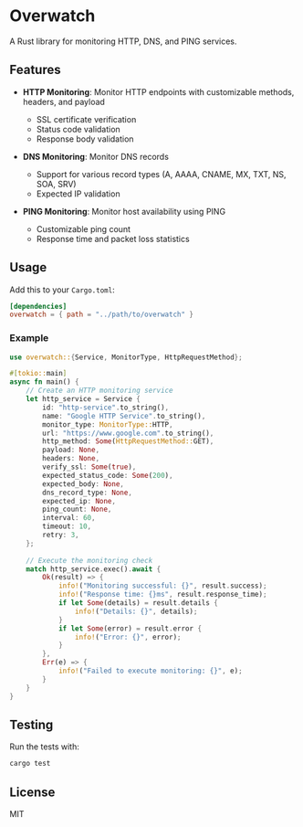 # Overwatch

A Rust library for monitoring HTTP, DNS, and PING services.

## Features

- **HTTP Monitoring**: Monitor HTTP endpoints with customizable methods, headers, and payload
  - SSL certificate verification
  - Status code validation
  - Response body validation
  
- **DNS Monitoring**: Monitor DNS records
  - Support for various record types (A, AAAA, CNAME, MX, TXT, NS, SOA, SRV)
  - Expected IP validation
  
- **PING Monitoring**: Monitor host availability using PING
  - Customizable ping count
  - Response time and packet loss statistics

## Usage

Add this to your `Cargo.toml`:

```toml
[dependencies]
overwatch = { path = "../path/to/overwatch" }
```

### Example

```rust
use overwatch::{Service, MonitorType, HttpRequestMethod};

#[tokio::main]
async fn main() {
    // Create an HTTP monitoring service
    let http_service = Service {
        id: "http-service".to_string(),
        name: "Google HTTP Service".to_string(),
        monitor_type: MonitorType::HTTP,
        url: "https://www.google.com".to_string(),
        http_method: Some(HttpRequestMethod::GET),
        payload: None,
        headers: None,
        verify_ssl: Some(true),
        expected_status_code: Some(200),
        expected_body: None,
        dns_record_type: None,
        expected_ip: None,
        ping_count: None,
        interval: 60,
        timeout: 10,
        retry: 3,
    };
    
    // Execute the monitoring check
    match http_service.exec().await {
        Ok(result) => {
            info!("Monitoring successful: {}", result.success);
            info!("Response time: {}ms", result.response_time);
            if let Some(details) = result.details {
                info!("Details: {}", details);
            }
            if let Some(error) = result.error {
                info!("Error: {}", error);
            }
        },
        Err(e) => {
            info!("Failed to execute monitoring: {}", e);
        }
    }
}
```

## Testing

Run the tests with:

```bash
cargo test
```

## License

MIT
